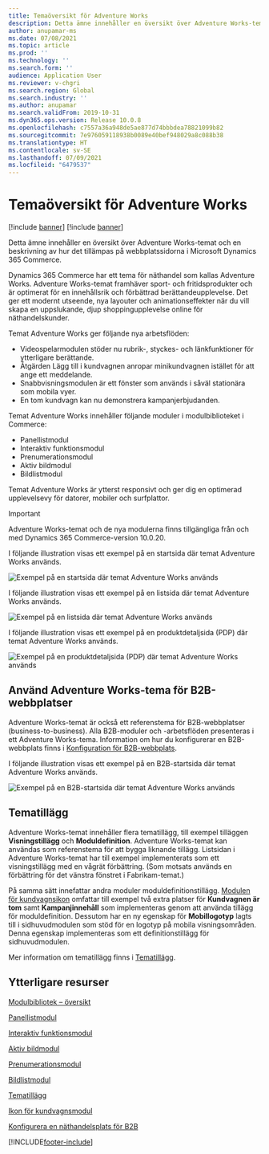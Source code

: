```yaml
---
title: Temaöversikt för Adventure Works
description: Detta ämne innehåller en översikt över Adventure Works-temat och en beskrivning av hur det tillämpas på webbplatssidorna i Microsoft Dynamics 365 Commerce.
author: anupamar-ms
ms.date: 07/08/2021
ms.topic: article
ms.prod: ''
ms.technology: ''
ms.search.form: ''
audience: Application User
ms.reviewer: v-chgri
ms.search.region: Global
ms.search.industry: ''
ms.author: anupamar
ms.search.validFrom: 2019-10-31
ms.dyn365.ops.version: Release 10.0.8
ms.openlocfilehash: c7557a36a948de5ae877d74bbbdea78821099b82
ms.sourcegitcommit: 7e976059118938b0089e40bef948029a8c088b38
ms.translationtype: HT
ms.contentlocale: sv-SE
ms.lasthandoff: 07/09/2021
ms.locfileid: "6479537"
---
```

# <a name="adventure-works-theme-overview"></a>Temaöversikt för Adventure Works

[!include [banner](includes/banner.md)]
[!include [banner](includes/preview-banner.md)]

Detta ämne innehåller en översikt över Adventure Works-temat och en beskrivning av hur det tillämpas på webbplatssidorna i Microsoft Dynamics 365 Commerce.

Dynamics 365 Commerce har ett tema för näthandel som kallas Adventure Works. Adventure Works-temat framhäver sport- och fritidsprodukter och är optimerat för en innehållsrik och förbättrad berättandeupplevelse. Det ger ett modernt utseende, nya layouter och animationseffekter när du vill skapa en uppslukande, djup shoppingupplevelse online för näthandelskunder.

Temat Adventure Works ger följande nya arbetsflöden:

- Videospelarmodulen stöder nu rubrik-, styckes- och länkfunktioner för ytterligare berättande.
- Åtgärden Lägg till i kundvagnen anropar minikundvagnen istället för att ange ett meddelande.
- Snabbvisningsmodulen är ett fönster som används i såväl stationära som mobila vyer.
- En tom kundvagn kan nu demonstrera kampanjerbjudanden.

Temat Adventure Works innehåller följande moduler i modulbiblioteket i Commerce:

- Panellistmodul
- Interaktiv funktionsmodul
- Prenumerationsmodul
- Aktiv bildmodul
- Bildlistmodul

Temat Adventure Works är ytterst responsivt och ger dig en optimerad upplevelsevy för datorer, mobiler och surfplattor.

> [!IMPORTANT]
> Adventure Works-temat och de nya modulerna finns tillgängliga från och med Dynamics 365 Commerce-version 10.0.20.

I följande illustration visas ett exempel på en startsida där temat Adventure Works används.

![Exempel på en startsida där temat Adventure Works används](./media/aw_b2c.PNG)

I följande illustration visas ett exempel på en listsida där temat Adventure Works används.

![Exempel på en listsida där temat Adventure Works används](./media/Aw_list.PNG)

I följande illustration visas ett exempel på en produktdetaljsida (PDP) där temat Adventure Works används.

![Exempel på en produktdetaljsida (PDP) där temat Adventure Works används](./media/aw_pdp.PNG)

## <a name="use-the-adventure-works-theme-for-b2b-sites"></a>Använd Adventure Works-tema för B2B-webbplatser

Adventure Works-temat är också ett referenstema för B2B-webbplatser (business-to-business). Alla B2B-moduler och -arbetsflöden presenteras i ett Adventure Works-tema. Information om hur du konfigurerar en B2B-webbplats finns i [Konfiguration för B2B-webbplats](./b2b/set-up-b2b-site.md).

I följande illustration visas ett exempel på en B2B-startsida där temat Adventure Works används.

![Exempel på en B2B-startsida där temat Adventure Works används](./media/aw_b2b.PNG)

## <a name="theme-extensions"></a>Tematillägg

Adventure Works-temat innehåller flera tematillägg, till exempel tilläggen **Visningstillägg** och **Moduldefinition**. Adventure Works-temat kan användas som referenstema för att bygga liknande tillägg. Listsidan i Adventure Works-temat har till exempel implementerats som ett visningstillägg med en vågrät förbättring. (Som motsats används en förbättring för det vänstra fönstret i Fabrikam-temat.)

På samma sätt innefattar andra moduler moduldefinitionstillägg. [Modulen för kundvagnsikon](cart-icon-module.md) omfattar till exempel två extra platser för **Kundvagnen är tom** samt **Kampanjinnehåll** som implementeras genom att använda tillägg för moduldefinition. Dessutom har en ny egenskap för **Mobillogotyp** lagts till i sidhuvudmodulen som stöd för en logotyp på mobila visningsområden. Denna egenskap implementeras som ett definitionstillägg för sidhuvudmodulen.

Mer information om tematillägg finns i [Tematillägg](e-commerce-extensibility/theme-module-extensions.md).

## <a name="additional-resources"></a>Ytterligare resurser

[Modulbibliotek – översikt](starter-kit-overview.md)

[Panellistmodul](tile-list-module.md)

[Interaktiv funktionsmodul](interactive-feature-module.md)

[Aktiv bildmodul](active-image-module.md)

[Prenumerationsmodul](subscribe-module.md)

[Bildlistmodul](image-list-module.md)

[Tematillägg](e-commerce-extensibility/theme-module-extensions.md)

[Ikon för kundvagnsmodul](cart-icon-module.md)

[Konfigurera en näthandelsplats för B2B](./b2b/set-up-b2b-site.md)

[!INCLUDE[footer-include](../includes/footer-banner.md)]
